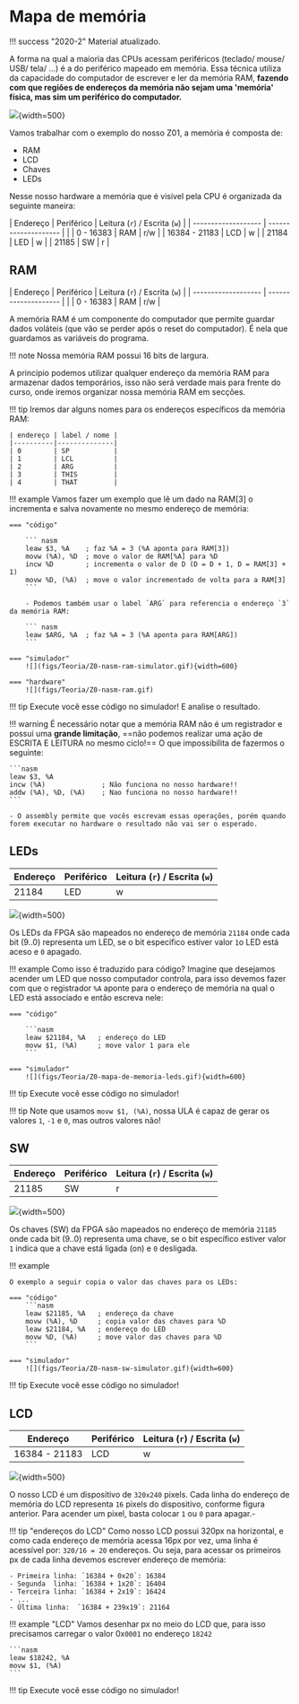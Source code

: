 # Mapa de memória

!!! success "2020-2"
    Material atualizado.

A forma na qual a maioria das CPUs acessam periféricos (teclado/ mouse/ USB/ tela/ ...) é a do periférico mapeado em memória. Essa técnica utiliza da capacidade do computador de escrever e ler da memória RAM, **fazendo com que regiões de endereços da memória não sejam uma 'memória' física, mas sim um periférico do computador.**

![](figs/Teoria/Z0-mapa-de-memoria.svg){width=500}

Vamos trabalhar com o exemplo do nosso Z01, a memória é composta de:

- RAM 
- LCD
- Chaves
- LEDs

Nesse nosso hardware a memória que é visível pela CPU é organizada da seguinte maneira:

| Endereço            | Periférico           | Leitura (`r`) / Escrita (`w`) |
| ------------------- | -------------------- |                           |
| 0    -     16383    | RAM                  | r/w                       |
| 16384 - 21183       | LCD                  | w                         |
| 21184               | LED                  | w                         |
| 21185               | SW                   | r                         |


## RAM

| Endereço            | Periférico           | Leitura (`r`) / Escrita (`w`) |
| ------------------- | -------------------- |                           |
| 0    -     16383    | RAM                  | r/w                       |

A memória RAM é um componente do computador que permite guardar dados voláteis (que vão se perder após o reset do computador). É nela que guardamos as variáveis do programa. 

!!! note
    Nossa memória RAM possui 16 bits de largura.

A princípio podemos utilizar qualquer endereço da memória RAM para armazenar dados temporários, isso não será verdade mais para frente do curso, onde iremos organizar nossa memória RAM em secções.

!!! tip
    Iremos dar alguns nomes para os endereços específicos da memória RAM:

    | endereço | label / nome |
    |----------|--------------|
    | 0        | SP           |
    | 1        | LCL          |
    | 2        | ARG          |
    | 3        | THIS         |
    | 4        | THAT         |

!!! example
    Vamos fazer um exemplo que lê um dado na RAM[3] o incrementa e salva novamente no mesmo endereço de memória:

    === "código"

        ``` nasm
        leaw $3, %A    ; faz %A = 3 (%A aponta para RAM[3])
        movw (%A), %D  ; move o valor de RAM[%A] para %D
        incw %D        ; incrementa o valor de D (D = D + 1, D = RAM[3] + 1)
        movw %D, (%A)  ; move o valor incrementado de volta para a RAM[3]
        ```

        - Podemos também usar o label `ARG` para referencia o endereço `3` da memória RAM:

        ``` nasm
        leaw $ARG, %A  ; faz %A = 3 (%A aponta para RAM[ARG])
        ```

    === "simulador"
        ![](figs/Teoria/Z0-nasm-ram-simulator.gif){width=600}

    === "hardware"
        ![](figs/Teoria/Z0-nasm-ram.gif)


!!! tip
    Execute você esse código no simulador! E analise o resultado.

!!! warning
    É necessário notar que a memória RAM não é um registrador e possui uma **grande limitação**, ==não podemos realizar uma ação de ESCRITA E LEITURA no mesmo ciclo!== O que impossibilita de fazermos o seguinte:

    ```nasm
    leaw $3, %A  
    incw (%A)              ; Não funciona no nosso hardware!!
    addw (%A), %D, (%A)    ; Nao funciona no nosso hardware!!
    ```
    
    - O assembly permite que vocês escrevam essas operações, porém quando
    forem executar no hardware o resultado não vai ser o esperado.

## LEDs

| Endereço            | Periférico           | Leitura (`r`) / Escrita (`w`) |
| ------------------- | -------------------- | -----------                   |
| 21184               | LED                  | w                             |


![](figs/Teoria/Z0-mapa-de-memoria-leds.svg){width=500}

Os LEDs da FPGA são mapeados no endereço de memória `21184` onde cada bit (9..0) representa um LED, se o bit específico estiver valor `1`o LED está aceso e `0` apagado.

!!! example
    Como isso é traduzido para código? Imagine que desejamos acender um LED que nosso computador controla, para isso devemos fazer com que o registrador `%A` aponte para o endereço de memória na qual o LED está associado e então escreva nele:

    === "código"

        ```nasm
        leaw $21184, %A   ; endereço do LED
        movw $1, (%A)     ; move valor 1 para ele
        ```

    === "simulador"
        ![](figs/Teoria/Z0-mapa-de-memoria-leds.gif){width=600}

!!! tip
    Execute você esse código no simulador!

!!! tip
    Note que usamos `movw $1, (%A)`, nossa ULA é capaz de gerar os valores `1`, `-1` e `0`, mas outros valores não!

## SW

| Endereço            | Periférico           | Leitura (`r`) / Escrita (`w`) |
| ------------------- | -------------------- | --------                      |
| 21185               | SW                   | r                             |

![](figs/Teoria/Z0-mapa-de-memoria-sw.svg){width=500}

Os chaves (SW) da FPGA são mapeados no endereço de memória `21185` onde cada bit (9..0) representa uma chave, se o bit específico estiver valor `1` indica que a chave está ligada (on) e `0` desligada.

!!! example

    O exemplo a seguir copia o valor das chaves para os LEDs:

    === "código"
        ```nasm
        leaw $21185, %A   ; endereço da chave
        movw (%A), %D     ; copia valor das chaves para %D
        leaw $21184, %A   ; endereço do LED
        movw %D, (%A)     ; move valor das chaves para %D
        ```

    === "simulador"
        ![](figs/Teoria/Z0-nasm-sw-simulator.gif){width=600}

!!! tip
    Execute você esse código no simulador!

## LCD

| Endereço            | Periférico           | Leitura (`r`) / Escrita (`w`) |
| ------------------- | -------------------- | --------                      |
| 16384 - 21183       | LCD                  | w                         |


![](figs/Teoria/Z0-mapa-de-memoria-lcd.svg){width=500}

O nosso LCD é um dispositivo de `320x240` pixels. Cada linha do endereço de memória do LCD representa `16` pixels do dispositivo, conforme figura anterior. Para acender um pixel, basta colocar `1` ou `0` para apagar.-

!!! tip "endereços do LCD"
    Como nosso LCD possui 320px na horizontal, e como cada endereço de memória acessa 16px por vez,
    uma linha é acessível por: `320/16 = 20` endereços. Ou seja, para acessar os primeiros px de cada linha devemos escrever endereço de memória:

    - Primeira linha: `16384 + 0x20`: 16384
    - Segunda  linha: `16384 + 1x20`: 16404
    - Terceira linha: `16384 + 2x19`: 16424
    - ...
    - Última linha:  `16384 + 239x19`: 21164


!!! example "LCD"
    Vamos desenhar px no meio do LCD que, para isso precisamos carregar o valor  0x`0001` no endereço `18242`

    ```nasm
    leaw $18242, %A
    movw $1, (%A)
    ```

!!! tip
    Execute você esse código no simulador!
